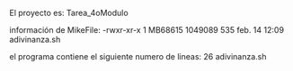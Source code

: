 El proyecto es: Tarea_4oModulo

	
información de MikeFile: 
-rwxr-xr-x 1 MB68615 1049089 535 feb. 14 12:09 adivinanza.sh

	
el programa contiene el siguiente numero de lineas:
26 adivinanza.sh
